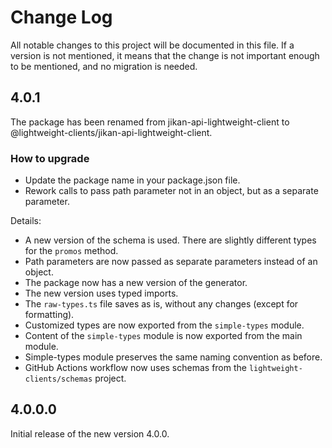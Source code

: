 # Change Log

All notable changes to this project will be documented in this file.
If a version is not mentioned, it means that the change is not important enough to be mentioned,
and no migration is needed.

## 4.0.1

The package has been renamed from jikan-api-lightweight-client to @lightweight-clients/jikan-api-lightweight-client.

### How to upgrade

- Update the package name in your package.json file.
- Rework calls to pass path parameter not in an object, but as a separate parameter.

Details:

- A new version of the schema is used. There are slightly different types for the `promos` method.
- Path parameters are now passed as separate parameters instead of an object.
- The package now has a new version of the generator.
- The new version uses typed imports.
- The `raw-types.ts` file saves as is, without any changes (except for formatting).
- Customized types are now exported from the `simple-types` module.
- Content of the `simple-types` module is now exported from the main module.
- Simple-types module preserves the same naming convention as before.
- GitHub Actions workflow now uses schemas from the `lightweight-clients/schemas` project.


## 4.0.0.0

Initial release of the new version 4.0.0.
